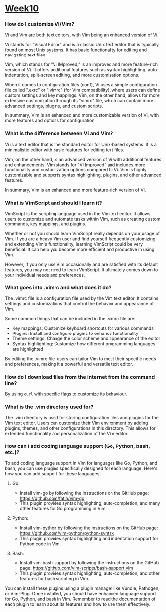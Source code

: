 
# [Week10](https://youtu.be/h9giUXQ16To)

### How do I customize Vi/Vim?

Vi and Vim are both text editors, with Vim being an enhanced version of Vi.

Vi stands for "Visual Editor" and is a classic Unix text editor that is typically found on most Unix systems. It has basic functionality for editing and navigating text files.

Vim, which stands for "Vi IMproved," is an improved and more feature-rich version of Vi. It offers additional features such as syntax highlighting, auto-indentation, split-screen editing, and more customization options.

When it comes to configuration files (conf), Vi uses a simple configuration file called ".exrc" or ".vimrc" (for Vim compatibility), where users can define custom settings and key mappings. Vim, on the other hand, allows for more extensive customization through its "vimrc" file, which can contain more advanced settings, plugins, and custom scripts.

In summary, Vim is an enhanced and more customizable version of Vi, with more features and options for configuration

### What is the difference between Vi and Vim?

Vi is a text editor that is the standard editor for Unix-based systems. It is a minimalistic editor with basic features for editing text files.

Vim, on the other hand, is an advanced version of Vi with additional features and enhancements. Vim stands for "Vi Improved" and includes more functionality and customization options compared to Vi. Vim is highly customizable and supports syntax highlighting, plugins, and other advanced features.

In summary, Vim is an enhanced and more feature-rich version of Vi.

### What is VimScript and should I learn it?

VimScript is the scripting language used in the Vim text editor. It allows users to customize and automate tasks within Vim, such as creating custom commands, key mappings, and plugins.

Whether or not you should learn VimScript really depends on your usage of Vim. If you are a heavy Vim user and find yourself frequently customizing and extending Vim's functionality, learning VimScript could be very beneficial. It can help you become more efficient and productive in using Vim.

However, if you only use Vim occasionally and are satisfied with its default
features, you may not need to learn VimScript. It ultimately comes down to your
individual needs and preferences.

### What goes into .vimrc and what does it do?

The .vimrc file is a configuration file used by the Vim text editor. It contains settings and customizations that control the behavior and appearance of Vim.

Some common things that can be included in the .vimrc file are:
- Key mappings: Customize keyboard shortcuts for various commands
- Plugins: Install and configure plugins to enhance functionality
- Theme settings: Change the color scheme and appearance of the editor
- Syntax highlighting: Customize how different programming languages are highlighted

By editing the .vimrc file, users can tailor Vim to meet their specific needs and preferences, making it a powerful and versatile text editor.

### How do I download files from the internet from the command line?

By using `curl` with specific flags to customize its behaviour.

### What is the .vim directory used for?

The .vim directory is used for storing configuration files and plugins for the Vim text editor. Users can customize their Vim environment by adding plugins, themes, and other configurations in this directory. This allows for extended functionality and personalization of the Vim editor.

### How can I add coding language support (Go, Python, bash, etc.)?

To add coding language support in Vim for languages like Go, Python, and bash, you can use plugins specifically designed for each language. Here's how you can add support for these languages:

1. Go:
   - Install vim-go by following the instructions on the GitHub page: https://github.com/fatih/vim-go
   - This plugin provides syntax highlighting, auto-completion, and many other features for Go programming in Vim.

2. Python:
   - Install vim-python by following the instructions on the GitHub page: https://github.com/vim-python/python-syntax
   - This plugin provides syntax highlighting and indentation support for Python code in Vim.

3. Bash:
   - Install vim-bash-support by following the instructions on the GitHub page: https://github.com/vim-scripts/bash-support.vim
   - This plugin provides syntax highlighting, auto-completion, and other features for bash scripting in Vim.

You can install these plugins using a plugin manager like Vundle, Pathogen, or Vim-Plug. Once installed, you should have enhanced language support for Go, Python, and bash in Vim. Remember to read the documentation of each plugin to learn about its features and how to use them effectively.

